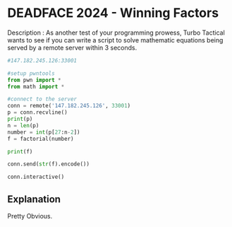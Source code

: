 # DEADFACE 2024 - Winning Factors


Description : As another test of your programming prowess, Turbo Tactical wants to see if you can write a script to solve mathematic equations being served by a remote server within 3 seconds.

<!--more-->

```python
#147.182.245.126:33001

#setup pwntools
from pwn import *
from math import *

#connect to the server
conn = remote('147.182.245.126', 33001)
p = conn.recvline()
print(p)
n = len(p)
number = int(p[27:n-2])
f = factorial(number)

print(f)

conn.send(str(f).encode())

conn.interactive()


```

## Explanation

Pretty Obvious.

